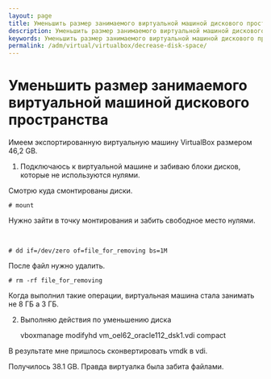```yaml
---
layout: page
title: Уменьшить размер занимаемого виртуальной машиной дискового пространства
description: Уменьшить размер занимаемого виртуальной машиной дискового пространства
keywords: Уменьшить размер занимаемого виртуальной машиной дискового пространства
permalink: /adm/virtual/virtualbox/decrease-disk-space/
---
```


# Уменьшить размер занимаемого виртуальной машиной дискового пространства

Имеем экспортированную виртуальную машину VirtualBox размером 46,2 GB.

1. Подключаюсь к виртуальной машине и забиваю блоки дисков, которые не используются нулями.

Смотрю куда смонтированы диски.

    # mount

Нужно зайти в точку монтирования и забить свободное место нулями.

<br/>

    # dd if=/dev/zero of=file_for_removing bs=1M

После файл нужно удалить.

    # rm -rf file_for_removing

Когда выполнил такие операции, виртуальная машина стала занимать не 8 ГБ а 3 ГБ.

2. Выполняю действия по уменьшению диска

    vboxmanage modifyhd vm_oel62_oracle112_dsk1.vdi compact

В результате мне пришлось сконвертировать vmdk в vdi.

Получилось 38.1 GB. Правда виртуалка была забита файлами.
